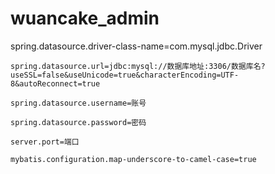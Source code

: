 # wuancake_admin
  spring.datasource.driver-class-name=com.mysql.jdbc.Driver
  
	spring.datasource.url=jdbc:mysql://数据库地址:3306/数据库名?useSSL=false&useUnicode=true&characterEncoding=UTF-8&autoReconnect=true
  
	spring.datasource.username=账号		
  
	spring.datasource.password=密码		
  
	server.port=端口								
  
	mybatis.configuration.map-underscore-to-camel-case=true
